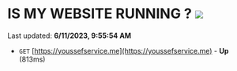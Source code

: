 # IS MY WEBSITE RUNNING ? [![](https://img.shields.io/static/v1?label=Sponsor&message=%E2%9D%A4&logo=GitHub&color=%23fe8e86)](https://github.com/sponsors/<username>)

Last updated: **6/11/2023, 9:55:54 AM**

- `GET` [https://youssefservice.me](https://youssefservice.me) - **Up** (813ms)
